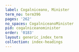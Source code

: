 ```yaml
---
label: Cogalniceano, Minister
term_no: term396
pages: '262'
no_spaces: CogalniceanoMinister
pid: cogalniceanominister
order: '0183'
layout: generic_index_term
collection: index-headings
---
```

